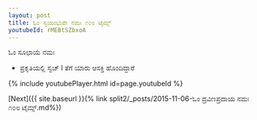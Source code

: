 ```yaml
---
layout: post
title: ಓಂ ಸ್ವಯಂಭುವೇ ನಮಃ ೧೦೮ ಟೈಮ್ಸ್
youtubeId: rMEBtSZbxoA
---
```

 
 
 ಓಂ ಸೂಛಾಯೆ ನಮಃ  
 
 -  ಪ್ರಕೃತಿಯಲ್ಲಿ ಸ್ವಚ್ l ತೆಗೆ ಯಾರು ಆಸಕ್ತಿ ಹೊಂದಿದ್ದಾರೆ 
 
  
 
  
 
 
 
 
 
 


{% include youtubePlayer.html id=page.youtubeId %}
 
[Next]({{ site.baseurl }}{% link  split2/_posts/2015-11-06-ಓಂ ದ್ರವಿಣಪ್ರದಾಯ ನಮಃ ೧೦೮ ಟೈಮ್ಸ್.md%})
 
